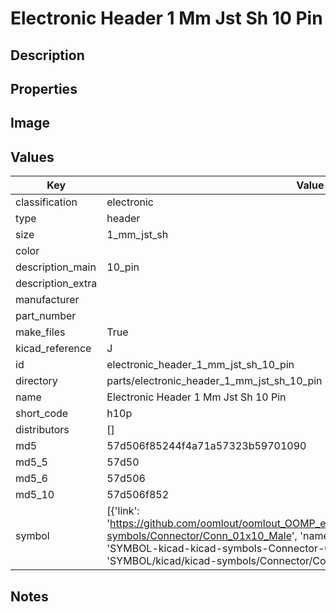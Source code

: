 # Electronic Header 1 Mm Jst Sh 10 Pin

## Description

## Properties


## Image


## Values

| Key | Value |
| --- | --- |
| classification | electronic |
| type | header |
| size | 1_mm_jst_sh |
| color |  |
| description_main | 10_pin |
| description_extra |  |
| manufacturer |  |
| part_number |  |
| make_files | True |
| kicad_reference | J |
| id | electronic_header_1_mm_jst_sh_10_pin |
| directory | parts/electronic_header_1_mm_jst_sh_10_pin |
| name | Electronic Header 1 Mm Jst Sh 10 Pin |
| short_code | h10p |
| distributors | [] |
| md5 | 57d506f85244f4a71a57323b59701090 |
| md5_5 | 57d50 |
| md5_6 | 57d506 |
| md5_10 | 57d506f852 |
| symbol | [{'link': 'https://github.com/oomlout/oomlout_OOMP_eda_V2/tree/main/SYMBOL/kicad/kicad-symbols/Connector/Conn_01x10_Male', 'name': 'Connector : Conn_01x10_Male', 'id': 'SYMBOL-kicad-kicad-symbols-Connector-Conn_01x10_Male', 'directory': 'SYMBOL/kicad/kicad-symbols/Connector/Conn_01x10_Male/'}] |

## Notes

